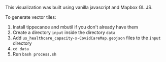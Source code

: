 This visualization was built using vanilla javascript and Mapbox GL JS.

To generate vector tiles:

1. Install tippecanoe and mbutil if you don't already have them
2. Create a directory `input` inside the directory `data`
3. Add `us_healthcare_capacity-x-CovidCareMap.geojson` files to the `input` directory
4. `cd data`
5. Run `bash process.sh`
